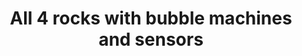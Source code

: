 ---
layout: default
category: bts
tags: ["arduino","LIDAR","bubbles"]
video: "https://player.vimeo.com/video/217583213?badge=0&amp;autopause=0&amp;player_id=0&amp;app_id=72231"
title: "All 4 rocks with bubble machines and sensors"
thumbnail: "https://i.vimeocdn.com/video/634830675_295x166.jpg?r=pad"
---